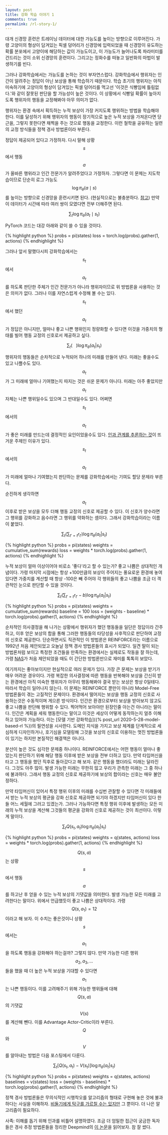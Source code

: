 ```yaml
---
layout: post
title: 강화 학습 이야기 1
comments: true
permalink: /rl-story-1/
---
```


대개 신경망 훈련은 트레이닝 데이터에 대한 가능도를 높이는 방향으로 이루어진다. 가령 고양이의 형상이 담겨있는 픽셀 덩어리가 신경망에 입력되었을 때 신경망이 유도하는 확률 분포에서 고양이에 해당하는 값이 가능도이고, 이 가능도가 늘어나도록 파라미터를 건드리는 것이 소위 신경망의 훈련이다. 그리고는 정화수를 떠놓고 일반화의 마법이 발생하기를 빈다.

그러나 강화학습에서는 가능도를 논하는 것이 부자연스럽다. 강화학습에서 행위자는 인간이 알려주는 정답이 아닌 보상을 통해 학습하기 때문이다. 학습 초기의 행위자는 아직 미숙하기에 고양이의 형상이 담겨있는 픽셀 덩어리를 먹고선 '이것은 식빵임에 틀림없다.'와 같이 잘못된 판단을 할 가능성이 높은 것이다. 이 상황에서 식빵일 확률이 높아지도록 행위자의 행동을 교정해봐야 아무 의미가 없다.

행위자는 환경 속에서 획득하는 누적 보상이 가장 커지도록 행위하는 방법을 학습해야 한다. 이를 달성하기 위해 행위자의 행동이 장기적으로 높은 누적 보상을 가져온다면 당근을, 그렇지 못한다면 채찍을 주는 것으로 행동을 교정한다. 이런 철학을 공유하는 일련의 교정 방식들을 정책 경사 방법론이라 부른다.

정답이 제공되어 있다고 가정하자. 다시 말해 상황 $$s$$ 에서 행동 $$a$$ 가 올바른 행위라고 인간 전문가가 알려주었다고 가정하자. 그렇다면 이 문제는 지도학습이므로 단순히 로그 가능도 $$\log \pi_{\theta} (a \mid s)$$를 높이는 방향으로 신경망을 훈련시키면 된다. (현실적으로는 불충분하다. [참고](http://proceedings.mlr.press/v15/ross11a/ross11a.pdf)) 만약 이 데이터가 시간에 따라 여러 쌍이 모였다면 전부 더해주면 된다.

$$\sum_t  \log \pi_{\theta} (a_t \mid s_t)$$

PyTorch 코드는 대강 아래와 같이 쓸 수 있을 것이다.

{% highlight python %}
probs = pi(states)
loss = torch.log(probs).gather(1, actions)
{% endhighlight %}

그러나 앞서 말했다시피 강화학습에서는 $$s_t$$ 에서 $$a_t$$ 를 하도록 판단한 주체가 인간 전문가가 아니라 행위자이므로 위 방법론을 사용하는 것은 의미가 없다. 그러나 이를 자연스럽게 수정해 볼 수는 있다. $$s_t$$에서 했던 $$a_t$$가 정답은 아니지만, 얼마나 좋고 나쁜 행위인지 정량화할 수 있다면 이것을 가중치의 형태를 빌어 행동 교정의 신호로서 제공하고 싶다.

$$\sum_t (\ \ \ ) \log \pi_{\theta}(a_t|s_t)$$

행위자의 행동들은 순차적으로 누적되어 하나의 미래를 만들어 낸다. 미래는 좋을수도 있고 나쁠수도 있다. $$a_t$$가 그 미래에 얼마나 기여했는지 따지는 것은 쉬운 문제가 아니다. 미래는 아주 좋았지만 $$a_t$$ 자체는 나쁜 행위일수도 있으며 그 반대일수도 있다. 어쩌면 $$s_t$$에서의 $$a_t$$가 좋은 미래를 만드는데 결정적인 요인이었을수도 있다. [인과 관계를 추론하는 것](https://en.wikipedia.org/wiki/Causal_inference)이 뜨거운 주제인 이유가 있다. $$s_t$$에서의 $$a_t$$가 미래에 얼마나 기여했는지 판단하는 문제를 강화학습에서는 기여도 할당 문제라 부른다. 

순진하게 생각하면 $$a_t$$ 이후로 받은 보상을 모두 더해 행동 교정의 신호로 제공할 수 있다. 이 신호가 양수라면 그 행위를 강화하고 음수라면 그 행위를 약화하는 셈이다. 그래서 강화학습이라는 이름이 붙었다.

$$\sum_t (\sum_{t'=t} r_{t'}) \log \pi_{\theta}(a_t|s_t)$$

{% highlight python %}
probs = pi(states)
weights = cumulative_sum(rewards)
loss = weights * torch.log(probs).gather(1, actions)
{% endhighlight %}

누적 보상이 얼마 이상이어야 비로소 '좋다'라고 할 수 있는가? 좋고 나쁨은 상대적인 개념이다. 가령 마지막 시점에는 항상 +100만큼의 보상이 주어지는 풍요로운 환경에 놓여있다면 가중치를 계산할 때 항상 -100은 빼 주어야 각 행위들의 좋고 나쁨을 조금 더 객관적인 눈으로 판단할 수 있을 것이다.

$$\sum_t (\sum_{t'=t} r_{t'} - b) \log \pi_{\theta}(a_t|s_t)$$

{% highlight python %}
probs = pi(states)
weights = cumulative_sum(rewards)
baseline = 100
loss = (weights - baseline) * torch.log(probs).gather(1, actions)
{% endhighlight %}

순차적인 의사결정을 해 나가는 상황에서 행위자가 했던 행동들을 일단은 정답이라 간주하고, 이후 얻은 보상의 합을 통해 그러한 행동들의 타당성을 사후적으로 판단하여 교정의 신호로 제공한다. 단순하면서도 직관적인 이 방법론은 REINFORCE라는 이름으로 1992년 처음 제안되었고 오늘날 정책 경사 방법론들의 효시가 되었다. 일견 말이 되는 방법론처럼 보이고 특정한 조건들을 만족하는 환경에서는 실제로도 작동을 잘 하는데, 가령 [NAS](https://arxiv.org/abs/1611.01578)가 처음 제안되었을 때도 이 간단한 방법론만으로 재미를 톡톡히 보았다.

여기까지는 좋아보이지만 현실적으로 여러 문제가 있다. 가장 큰 문제는 보상을 받기가 매우 어려운 경우이다. 가령 복잡한 의사결정에 따른 행동을 반복해야 보상을 간신히 받는 환경에선 아직 미숙한 행위자가 아무리 행동해봐야 결국 받는 보상은 항상 0일테다. 따라서 학습이 일어나지 않는다. 이 문제는 REINFORCE 뿐만이 아니라 Model-Free 방법론들이 겪는 고질적인 문제이다. 환경에서 떨어지는 보상을 행동 교정의 신호로 사용하는것은 수동적이며 게으른 방식이다. 인간은 환경으로부터 보상을 받아보지 않고도 좋고 나쁨을 판단해 행위할 수 있다. 찍어먹어 보아야만 된장인줄 아는건 아니라는 말이다. 인간은 계획을 세워 행동한다는 말이고 이것은 세상이 어떻게 동작하는지 얼추 이해하고 있어야 가능하다. 이는 [모델 기반 강화학습]({% post_url 2020-5-28-model-based-rl  %})의 필연성을 시사한다. 도메인 지식을 가지고 보상 체계를 단계적으로 세심하게 디자인하거나, 호기심을 모델링해 그것을 보상의 신호로 이용하는 멋진 방법론들이 있기는 하지만 본질적인 해결책은 아니다.

분산이 높은 것도 심각한 문제중 하나이다. REINFORCE에서는 어떤 행동이 얼마나 좋았는지 판단하기 위해 해당 행동 이후에 받은 보상을 전부 더하고 있다. 만약 타임머신을 타고 그 행동을 했던 직후로 돌아갔다고 해 보자. 같은 행동을 했더라도 미래는 달라진다. 그것도 아주 많이. 발생 가능한 미래는 무한히 많고 우리가 관측한 미래는 그 중 하나에 불과하다. 그래서 행동 교정의 신호로 제공하기에 보상의 합이라는 신호는 매우 불안정하다. 

만약 타임머신이 있어서 특정 행위 이후의 미래를 수십번 관찰할 수 있다면 각 미래들에서 받는 누적 보상의 평균을 강화 신호로 제공하면 되기야 하겠지만 타임머신이 있다 한들 어느 세월에 그러고 있겠는가. 그러나 가능하다면 특정 행위 이후에 발생하는 모든 미래의 누적 보상을 계산해 그것들의 평균을 강화의 신호로 제공하는 것이 최선이다. 이렇게 말이다.

$$\sum_t Q(s_t, a_t) \log \pi_{\theta}(a_t|s_t)$$

{% highlight python %}
probs = pi(states)
weights = q(states, actions)
loss = weights * torch.log(probs).gather(1, actions)
{% endhighlight %}

$$Q(s, a)$$는 상황 $$s$$에서 행동 $$a$$를 하고난 후 얻을 수 있는 누적 보상의 기댓값을 의미한다. 발생 가능한 모든 미래를 고려한다는 말이다. 위에서 언급했듯이 좋고 나쁨은 상대적이다. 가령 $$Q(s, a_1)=12$$이라고 해 보자. 이 수치는 좋은것이니 상황 $$s$$에서는 $$a_1$$을 하도록 행동을 강화해야 하는걸까? 그렇지 않다. 만약 가능한 다른 행위 $$a_2, a_3, ...$$ 들을 했을 때 더 높은 누적 보상을 기대할 수 있다면 $$a_1$$는 나쁜 행동이다. 이를 고려해주기 위해 가능한 행위들에 대해 $$Q(s, a)$$의 기댓값 $$V(s)$$를 계산해 뺀다. 이를 Advantage Actor-Critic이라 부른다. $$Q$$와 $$V$$를 알아내는 방법은 다음 포스팅에서 다룬다.

$$\sum_t \left[ Q(s_t, a_t)-V(s_t) \right] \log \pi_{\theta}(a_t|s_t)$$


{% highlight python %}
probs = pi(states)
weights = q(states, actions)
baselines = v(states)
loss = (weights - baselines) * torch.log(probs).gather(1, actions)
{% endhighlight %}

정책 경사 방법론들은 무의식적인 시행착오를 알고리즘의 형태로 구현해 놓은 것에 불과하다는 사실을 이해하자. [비둘기에게 탁구를 가르칠 수는 있지만](https://www.youtube.com/watch?v=vGazyH6fQQ4) 그 뿐이다. 더 나은 알고리즘이 필요하다. 

사족: 이해를 돕기 위해 인과를 비틀어 설명하였다. 조금 더 엄밀한 접근이 궁금한 독자들은 경사 추정 방법론들을 정리한 Deepmind의 [이 논문](https://arxiv.org/abs/1906.10652)을 읽어보자. 참 잘 썼다.